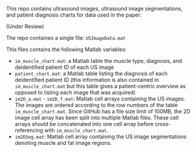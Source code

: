 This repo contains ultrasound images, ultrasound image segmentations, and patient diagnosis charts for data used in the paper:

(Under Review)

The repo containes a single file:  `USImageData.mat`

This files contains the following Matlab variables:

* `im_muscle_chart.mat`: a Matlab table the muscle type, diagnosis, and deidentified patient ID of each US image
* `patient_chart.mat`: a Matlab table listing the diagnosis of each deidentified patient ID (this information is also contained in `im_muscle_chart.mat` but this table gives a patient-centric overview as opposed to listing each image that was acquired)
* `im2D_a.mat` - `im2D_f.mat`: Matlab cell arrays containing the US images. The images are ordered according to the row numbers of the table `im_muscle_chart.mat`.  Since GitHub has a file size limit of 100MB, the 2D image cell array has been split into multiple Matlab files.  These cell arrays should be concatenated into one cell array before cross-referencing with `im_muscle_chart.mat`.
* `im2DSeg.mat`: Matlab cell array containing the US image segmentations denoting muscle and fat image regions.